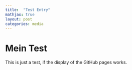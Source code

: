 ```yaml
---
title:  "Test Entry"
mathjax: true
layout: post
categories: media
---
```


# Mein Test

This is just a test, if the display of the GitHub pages works.
